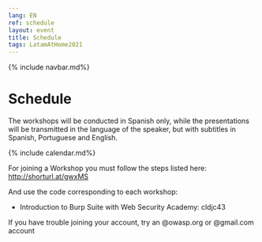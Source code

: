 ```yaml
---
lang: EN
ref: schedule
layout: event
title: Schedule
tags: LatamAtHome2021
---
```

{% include navbar.md%}

<script>
  document.lang = "en";
</script>

<h1>Schedule</h1>
<p>The workshops will be conducted in Spanish only, while the presentations will be transmitted in the language of the speaker, but with subtitles in Spanish, Portuguese and English.</p>
{% include calendar.md%}

For joining a Workshop you must follow the steps listed here:
http://shorturl.at/gwxMS

And use the code corresponding to each workshop:
* Introduction to Burp Suite with Web Security Academy: cldjc43

If you have trouble joining your account, try an @owasp.org or @gmail.com account
